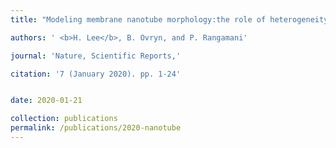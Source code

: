 ```yaml
---
title: "Modeling membrane nanotube morphology:the role of heterogeneity in composition and material properties"

authors: ' <b>H. Lee</b>, B. Ovryn, and P. Rangamani'

journal: 'Nature, Scientific Reports,'

citation: '7 (January 2020). pp. 1-24'


date: 2020-01-21

collection: publications
permalink: /publications/2020-nanotube
---
```

